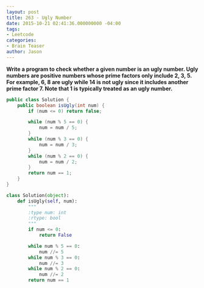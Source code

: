 ```yaml
---
layout: post
title: 263 - Ugly Number
date: 2015-10-21 02:41:36.000000000 -04:00
tags:
- Leetcode
categories:
- Brain Teaser
author: Jason
---
```

**Write a program to check whether a given number is an ugly number. Ugly numbers are positive numbers whose prime factors only include 2, 3, 5. For example, 6, 8 are ugly while 14 is not ugly since it includes another prime factor 7. Note that 1 is typically treated as an ugly number.**


``` java
public class Solution {
    public boolean isUgly(int num) {
        if (num <= 0) return false;

        while (num % 5 == 0) {
            num = num / 5;
        }
        while (num % 3 == 0) {
            num = num / 3;
        }
        while (num % 2 == 0) {
            num = num / 2;
        }
        return num == 1;
    }
}
```

``` python
class Solution(object):
    def isUgly(self, num):
        """
        :type num: int
        :rtype: bool
        """
        if num <= 0:
            return False

        while num % 5 == 0:
            num //= 5
        while num % 3 == 0:
            num //= 3
        while num % 2 == 0:
            num //= 2
        return num == 1
```
